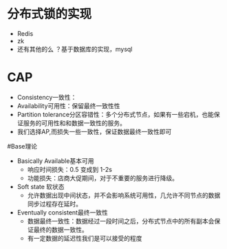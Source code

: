 # 分布式锁的实现
- Redis
- zk
- 还有其他的么 ？基于数据库的实现，mysql  

# CAP
- Consistency一致性：
- Availability可用性：保留最终一致性性
- Partition tolerance分区容错性：多个分布式节点，如果有一些宕机，也能保证服务的可用性和和数据一致性的服务。
- 我们选择AP,而损失一些一致性，保证数据最终一致性即可

#Base理论
- Basically Available基本可用
    - 响应时间损失：0.5 变成到 1-2s
    - 功能损失：店商大促期间，对于不重要的服务进行降级。 
- Soft state 软状态
    - 允许数据出现中间状态，并不会影响系统可用性，几允许不同节点的数据同步过程存在延时。
- Eventually consistent最终一致性
    - 数据最终一致性：数据经过一段时间之后，分布式节点中的所有副本会保证最终的数据一致性。
    - 有一定数据的延迟性我们是可以接受的程度
    
